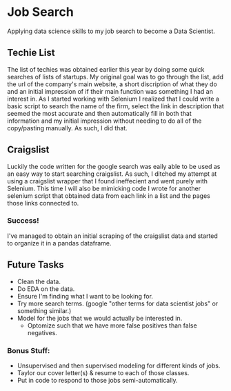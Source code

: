 # Job Search
Applying data science skills to my job search to become a Data Scientist.

## Techie List
The list of techies was obtained earlier this year by doing some quick searches of lists of startups.  My original goal was to go through the list, add the url of the company's main website, a short discription of what they do and an initial impression of if their main function was something I had an interest in.  As I started working with Selenium I realized that I could write a basic script to search the name of the firm, select the link in description that seemed the most accurate and then automatically fill in both that information and my initial impression without needing to do all of the copy/pasting manually.  As such, I did that.

## Craigslist
Luckily the code written for the google search was eaily able to be used as an easy way to start searching craigslist.  As such, I ditched my attempt at using a craigslist wrapper that I found ineffecient and went purely with Selenium.  This time I will also be mimicking code I wrote for another selenium script that obtained data from each link in a list and the pages those links connected to.

### Success!
I've managed to obtain an initial scraping of the craigslist data and started to organize it in a pandas dataframe.

## Future Tasks
 - Clean the data.
 - Do EDA on the data.
 - Ensure I'm finding what I want to be looking for.
 - Try more search terms. (google "other terms for data scientist jobs" or something similar.)
 - Model for the jobs that we would actually be interested in.
    - Optomize such that we have more false positives than false negatives.

### Bonus Stuff:
- Unsupervised and then supervised modeling for different kinds of jobs.
 - Taylor our cover letter(s) & resume to each of those classes.
 - Put in code to respond to those jobs semi-automatically.
